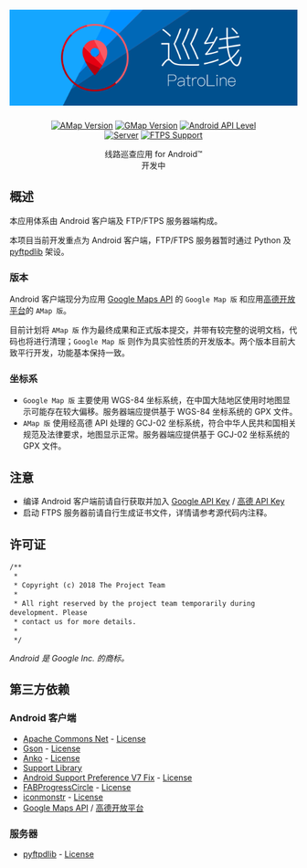 <h1 align=center><img src="./Resource/Banner.svg" alt="Banner"></h1>

<p align="center">
    <a href="./Android AMap/"><img alt="AMap Version" src="https://img.shields.io/badge/AMap_ver-1.1.4--A-green.svg"/></a>
    <a href="./Android Google Map/"><img alt="GMap Version" src="https://img.shields.io/badge/GMap_ver-1.1.4--G-green.svg"/></a>
    <a href="https://www.android.com/versions/lollipop-5-0/"><img alt="Android API Level" src="https://img.shields.io/badge/Android_API_Level-21-A4C639.svg"/></a><br/>
    <a href="./Server/"><img alt="Server" src="https://img.shields.io/badge/server-pyftpdlib-blue.svg"/></a>
    <a href="./Server/"><img alt="FTPS Support" src="https://img.shields.io/badge/FTPS-available-green.svg"/></a>
</p>

<p align="center">
    线路巡查应用 for Android™<br>
    开发中
</p>

## 概述
本应用体系由 Android 客户端及 FTP/FTPS 服务器端构成。

本项目当前开发重点为 Android 客户端，FTP/FTPS 服务器暂时通过 Python 及 [pyftpdlib](https://pypi.python.org/pypi/pyftpdlib/) 架设。

### 版本
Android 客户端现分为应用 [Google Maps API](https://developers.google.com/maps/) 的 `Google Map 版` 和应用[高德开放平台](http://lbs.amap.com)的 `AMap 版`。

目前计划将 `AMap 版` 作为最终成果和正式版本提交，并带有较完整的说明文档，代码也将进行清理；`Google Map 版` 则作为具实验性质的开发版本。两个版本目前大致平行开发，功能基本保持一致。

### 坐标系
* `Google Map 版` 主要使用 WGS-84 坐标系统，在中国大陆地区使用时地图显示可能存在较大偏移。服务器端应提供基于 WGS-84 坐标系统的 GPX 文件。
* `AMap 版` 使用经高德 API 处理的 GCJ-02 坐标系统，符合中华人民共和国相关规范及法律要求，地图显示正常。服务器端应提供基于 GCJ-02 坐标系统的 GPX 文件。

## 注意
* 编译 Android 客户端前请自行获取并加入 [Google API Key](https://developers.google.com/maps/documentation/android-api/signup) / [高德 API Key](http://lbs.amap.com/api/android-sdk/guide/create-project/get-key)
* 启动 FTPS 服务器前请自行生成证书文件，详情请参考源代码内注释。

## 许可证
```
/**
 *
 * Copyright (c) 2018 The Project Team
 *
 * All right reserved by the project team temporarily during development. Please
 * contact us for more details.
 *
 */
```
*Android 是 Google Inc. 的商标。*

## 第三方依赖
### Android 客户端
* [Apache Commons Net](https://commons.apache.org/proper/commons-net/) - [License](http://www.apache.org/licenses/LICENSE-2.0)
* [Gson](https://github.com/google/gson) - [License](https://github.com/google/gson/blob/master/LICENSE)
* [Anko](https://github.com/Kotlin/anko) - [License](https://github.com/Kotlin/anko/blob/master/LICENSE)
* [Support Library](https://developer.android.com/topic/libraries/support-library/index.html)
* [Android Support Preference V7 Fix](https://github.com/Gericop/Android-Support-Preference-V7-Fix) - [License](https://github.com/Gericop/Android-Support-Preference-V7-Fix/blob/master/LICENSE)
* [FABProgressCircle](https://github.com/JorgeCastilloPrz/FABProgressCircle) - [License](https://github.com/JorgeCastilloPrz/FABProgressCircle#license)
* [iconmonstr](https://iconmonstr.com) - [License](https://iconmonstr.com/license/)
* [Google Maps API](https://developers.google.com/maps/) / [高德开放平台](http://lbs.amap.com)

### 服务器
* [pyftpdlib](https://pypi.python.org/pypi/pyftpdlib/) - [License](https://github.com/giampaolo/pyftpdlib/blob/master/LICENSE)
